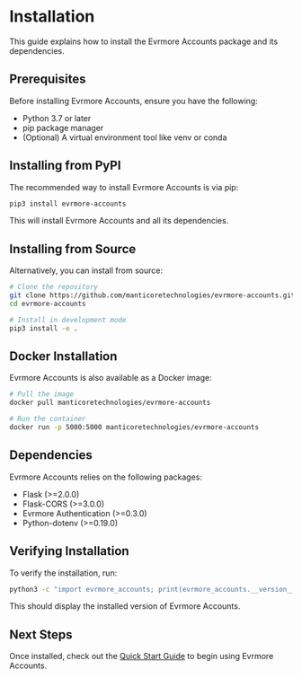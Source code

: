 # Installation

This guide explains how to install the Evrmore Accounts package and its dependencies.

## Prerequisites

Before installing Evrmore Accounts, ensure you have the following:

- Python 3.7 or later
- pip package manager
- (Optional) A virtual environment tool like venv or conda

## Installing from PyPI

The recommended way to install Evrmore Accounts is via pip:

```bash
pip3 install evrmore-accounts
```

This will install Evrmore Accounts and all its dependencies.

## Installing from Source

Alternatively, you can install from source:

```bash
# Clone the repository
git clone https://github.com/manticoretechnologies/evrmore-accounts.git
cd evrmore-accounts

# Install in development mode
pip3 install -e .
```

## Docker Installation

Evrmore Accounts is also available as a Docker image:

```bash
# Pull the image
docker pull manticoretechnologies/evrmore-accounts

# Run the container
docker run -p 5000:5000 manticoretechnologies/evrmore-accounts
```

## Dependencies

Evrmore Accounts relies on the following packages:

- Flask (>=2.0.0)
- Flask-CORS (>=3.0.0)
- Evrmore Authentication (>=0.3.0)
- Python-dotenv (>=0.19.0)

## Verifying Installation

To verify the installation, run:

```bash
python3 -c "import evrmore_accounts; print(evrmore_accounts.__version__)"
```

This should display the installed version of Evrmore Accounts.

## Next Steps

Once installed, check out the [Quick Start Guide](quickstart.md) to begin using Evrmore Accounts. 